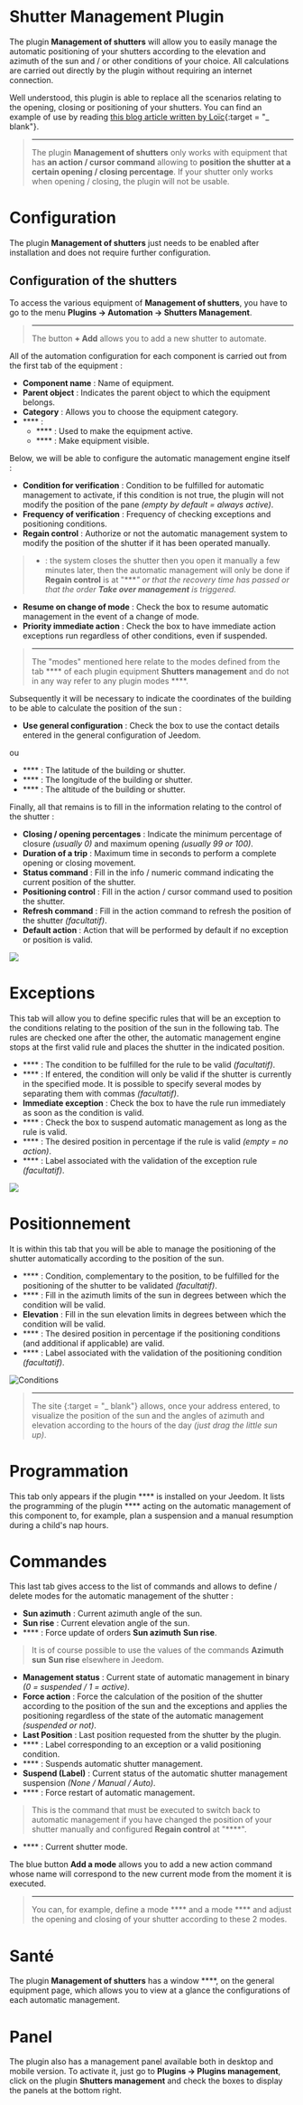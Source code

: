 # Shutter Management Plugin

The plugin **Management of shutters** will allow you to easily manage the automatic positioning of your shutters according to the elevation and azimuth of the sun and / or other conditions of your choice. All calculations are carried out directly by the plugin without requiring an internet connection.

Well understood, this plugin is able to replace all the scenarios relating to the opening, closing or positioning of your shutters. You can find an example of use by reading [this blog article written by Loïc](https://www.jeedom.com/blog/?p=4310){:target = "\_ blank"}.

>****
>
>The plugin **Management of shutters** only works with equipment that has **an action / cursor command** allowing to **position the shutter at a certain opening / closing percentage**. If your shutter only works when opening / closing, the plugin will not be usable.

# Configuration

The plugin **Management of shutters** just needs to be enabled after installation and does not require further configuration.

## Configuration of the shutters

To access the various equipment of **Management of shutters**, you have to go to the menu **Plugins → Automation → Shutters Management**.

>****
>    
>The button **+ Add** allows you to add a new shutter to automate.

All of the automation configuration for each component is carried out from the first tab of the equipment :

- **Component name** : Name of equipment.
- **Parent object** : Indicates the parent object to which the equipment belongs.
- **Category** : Allows you to choose the equipment category.
- **** :
    - **** : Used to make the equipment active.
    - **** : Make equipment visible.

Below, we will be able to configure the automatic management engine itself :

- **Condition for verification** : Condition to be fulfilled for automatic management to activate, if this condition is not true, the plugin will not modify the position of the pane *(empty by default = always active)*.
- **Frequency of verification** : Frequency of checking exceptions and positioning conditions.
- **Regain control** : Authorize or not the automatic management system to modify the position of the shutter if it has been operated manually.
>* : the system closes the shutter then you open it manually a few minutes later, then the automatic management will only be done if **Regain control** is at "****" or that the recovery time has passed or that the order **Take over management** is triggered.*

- **Resume on change of mode** : Check the box to resume automatic management in the event of a change of mode.
- **Priority immediate action** : Check the box to have immediate action exceptions run regardless of other conditions, even if suspended.

>****
>
>The "modes" mentioned here relate to the modes defined from the tab **** of each plugin equipment **Shutters management** and do not in any way refer to any plugin modes ****.

Subsequently it will be necessary to indicate the coordinates of the building to be able to calculate the position of the sun :

- **Use general configuration** : Check the box to use the contact details entered in the general configuration of Jeedom.

ou

- **** : The latitude of the building or shutter.
- **** : The longitude of the building or shutter.
- **** : The altitude of the building or shutter.

Finally, all that remains is to fill in the information relating to the control of the shutter :

- **Closing / opening percentages** : Indicate the minimum percentage of closure *(usually 0)* and maximum opening *(usually 99 or 100)*.
- **Duration of a trip** : Maximum time in seconds to perform a complete opening or closing movement.
- **Status command** : Fill in the info / numeric command indicating the current position of the shutter.
- **Positioning control** : Fill in the action / cursor command used to position the shutter.
- **Refresh command** : Fill in the action command to refresh the position of the shutter *(facultatif)*.
- **Default action** : Action that will be performed by default if no exception or position is valid.

![](../images/sunshutter_eqLogicConfig.png)

# Exceptions

This tab will allow you to define specific rules that will be an exception to the conditions relating to the position of the sun in the following tab. The rules are checked one after the other, the automatic management engine stops at the first valid rule and places the shutter in the indicated position.

- **** : The condition to be fulfilled for the rule to be valid *(facultatif)*.
- **** : If entered, the condition will only be valid if the shutter is currently in the specified mode. It is possible to specify several modes by separating them with commas *(facultatif)*.
- **Immediate exception** : Check the box to have the rule run immediately as soon as the condition is valid.
- **** : Check the box to suspend automatic management as long as the rule is valid.
- **** : The desired position in percentage if the rule is valid *(empty = no action)*.
- **** : Label associated with the validation of the exception rule *(facultatif)*.

![](../images/sunshutter_exceptions.png)

# Positionnement

It is within this tab that you will be able to manage the positioning of the shutter automatically according to the position of the sun.

- **** : Condition, complementary to the position, to be fulfilled for the positioning of the shutter to be validated *(facultatif)*.
- **** : Fill in the azimuth limits of the sun in degrees between which the condition will be valid.
- **Elevation** : Fill in the sun elevation limits in degrees between which the condition will be valid.
- **** : The desired position in percentage if the positioning conditions (and additional if applicable) are valid.
- **** : Label associated with the validation of the positioning condition *(facultatif)*.

![Conditions](../images/sunshutter_conditions.png)

>****
>
>The site [](https://www.){:target = "\_ blank"} allows, once your address entered, to visualize the position of the sun and the angles of azimuth and elevation according to the hours of the day *(just drag the little sun up)*.

# Programmation

This tab only appears if the plugin **** is installed on your Jeedom. It lists the programming of the plugin **** acting on the automatic management of this component to, for example, plan a suspension and a manual resumption during a child's nap hours.

# Commandes

This last tab gives access to the list of commands and allows to define / delete modes for the automatic management of the shutter :

- **Sun azimuth** : Current azimuth angle of the sun.
- **Sun rise** : Current elevation angle of the sun.
- **** : Force update of orders **Sun azimuth**  **Sun rise**.
>It is of course possible to use the values of the commands **Azimuth sun**  **Sun rise** elsewhere in Jeedom.

- **Management status** : Current state of automatic management in binary *(0 = suspended / 1 = active)*.
- **Force action** : Force the calculation of the position of the shutter according to the position of the sun and the exceptions and applies the positioning regardless of the state of the automatic management *(suspended or not)*.
- **Last Position** : Last position requested from the shutter by the plugin.
- **** : Label corresponding to an exception or a valid positioning condition.
- **** : Suspends automatic shutter management.
- **Suspend (Label)** : Current status of the automatic shutter management suspension *(None / Manual / Auto)*.
- **** : Force restart of automatic management.
>This is the command that must be executed to switch back to automatic management if you have changed the position of your shutter manually and configured **Regain control** at "****".

- **** : Current shutter mode.

The blue button **Add a mode** allows you to add a new action command whose name will correspond to the new current mode from the moment it is executed.

>****
>
>You can, for example, define a mode **** and a mode **** and adjust the opening and closing of your shutter according to these 2 modes.

# Santé

The plugin **Management of shutters** has a window ****, on the general equipment page, which allows you to view at a glance the configurations of each automatic management.

# Panel

The plugin also has a management panel available both in desktop and mobile version. To activate it, just go to **Plugins → Plugins management**, click on the plugin **Shutters management** and check the boxes to display the panels at the bottom right.
